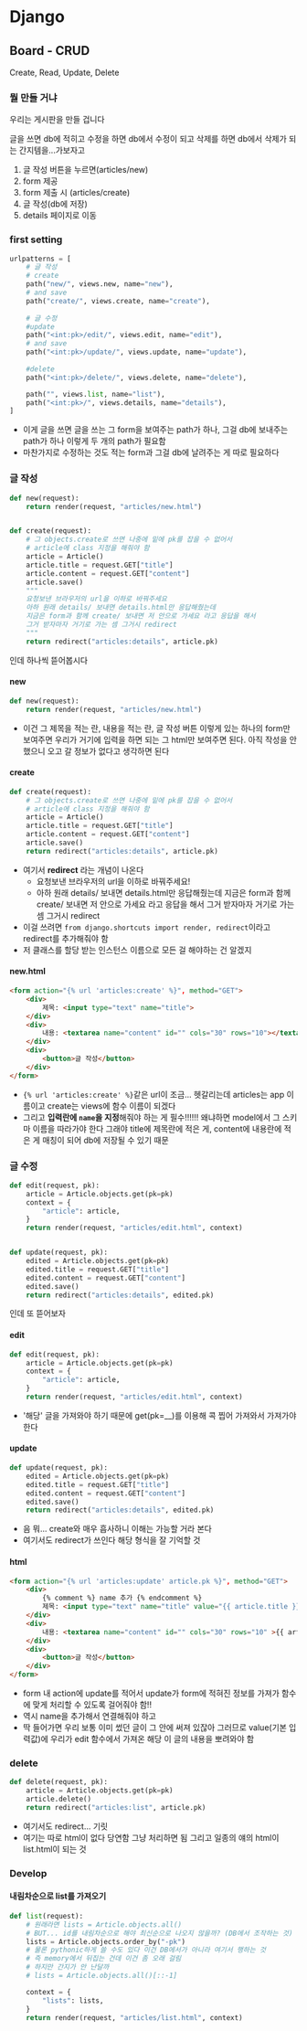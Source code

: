 # Django

## Board - CRUD

Create, Read, Update, Delete

### 뭘 만들 거냐

우리는 게시판을 만들 겁니다

글을 쓰면 db에 적히고 수정을 하면 db에서 수정이 되고 삭제를 하면 db에서 삭제가 되는 간지템을...가보자고

1. 글 작성 버튼을 누르면(articles/new)
2. form 제공
3. form 제출 시 (articles/create)
4. 글 작성(db에 저장)
5. details 페이지로 이동



### first setting

```python
urlpatterns = [
    # 글 작성
    # create
    path("new/", views.new, name="new"),
    # and save
    path("create/", views.create, name="create"),
    
    # 글 수정
    #update
    path("<int:pk>/edit/", views.edit, name="edit"),
    # and save
    path("<int:pk>/update/", views.update, name="update"),
    
    #delete
    path("<int:pk>/delete/", views.delete, name="delete"),

    path("", views.list, name="list"),
    path("<int:pk>/", views.details, name="details"),
]
```

* 이게 글을 쓰면 글을 쓰는 그 form을 보여주는  path가 하나, 그걸 db에 보내주는 path가 하나 이렇게 두 개의 path가 필요함
* 마찬가지로 수정하는 것도 적는 form과 그걸 db에 날려주는 게 따로 필요하다



### 글 작성

```python
def new(request):
    return render(request, "articles/new.html")


def create(request):
    # 그 objects.create로 쓰면 나중에 밑에 pk를 잡을 수 없어서
    # article에 class 지정을 해줘야 함
    article = Article()
    article.title = request.GET["title"]
    article.content = request.GET["content"]
    article.save()
    """
    요청보낸 브라우저의 url을 이하로 바꿔주세요
    아하 원래 details/ 보내면 details.html만 응답해줬는데
    지금은 form과 함께 create/ 보내면 저 안으로 가세요 라고 응답을 해서
    그거 받자마자 거기로 가는 셈 그거시 redirect
    """
    return redirect("articles:details", article.pk)

```

인데 하나씩 뜯어봅시다

#### new

```python
def new(request):
    return render(request, "articles/new.html")
```

* 이건 그 제목을 적는 란, 내용을 적는 란, 글 작성 버튼 이렇게 있는 하나의 form만 보여주면 우리가 거기에 입력을 하면 되는 그 html만 보여주면 된다. 아직 작성을 안 했으니 오고 갈 정보가 없다고 생각하면 된다

#### create

```python
def create(request):
    # 그 objects.create로 쓰면 나중에 밑에 pk를 잡을 수 없어서
    # article에 class 지정을 해줘야 함
    article = Article()
    article.title = request.GET["title"]
    article.content = request.GET["content"]
    article.save()
    return redirect("articles:details", article.pk)
```

* 여기서 **redirect** 라는 개념이 나온다
  * 요청보낸 브라우저의 url을 이하로 바꿔주세요!
  * 아하 원래 details/ 보내면 details.html만 응답해줬는데 지금은 form과 함께 create/ 보내면 저 안으로 가세요 라고 응답을 해서 그거 받자마자 거기로 가는 셈 그거시 redirect
* 이걸 쓰려면 `from django.shortcuts import render, redirect`이라고 redirect를 추가해줘야 함
* 저 클래스를 할당 받는 인스턴스 이름으로 모든 걸 해야하는 건 알겠지

#### new.html

```html
<form action="{% url 'articles:create' %}", method="GET">
    <div>
        제목: <input type="text" name="title">
    </div>
    <div>
        내용: <textarea name="content" id="" cols="30" rows="10"></textarea>
    </div>
    <div>
        <button>글 작성</button>
    </div>    
</form>
```

* `{% url 'articles:create' %}`같은 url이 조금... 헷갈리는데 articles는 app 이름이고 create는 views에 함수 이름이 되겠다
* 그리고 **입력란에 `name`을 지정**해줘야 하는 게 필수!!!!!!
  왜냐하면 model에서 그 스키마 이름을 따라가야 한다 그래야 title에 제목란에 적은 게, content에 내용란에 적은 게 매칭이 되어 db에 저장될 수 있기 때문



### 글 수정

```python
def edit(request, pk):
    article = Article.objects.get(pk=pk)
    context = {
        "article": article,
    }
    return render(request, "articles/edit.html", context)


def update(request, pk):
    edited = Article.objects.get(pk=pk)
    edited.title = request.GET["title"]
    edited.content = request.GET["content"]
    edited.save()
    return redirect("articles:details", edited.pk)
```

인데 또 뜯어보자



#### edit

```python
def edit(request, pk):
    article = Article.objects.get(pk=pk)
    context = {
        "article": article,
    }
    return render(request, "articles/edit.html", context)
```

* '해당' 글을 가져와야 하기 때문에 get(pk=__)를 이용해 콕 찝어 가져와서 가져가야 한다



#### update

```python
def update(request, pk):
    edited = Article.objects.get(pk=pk)
    edited.title = request.GET["title"]
    edited.content = request.GET["content"]
    edited.save()
    return redirect("articles:details", edited.pk)
```

* 음 뭐... create와 매우 흡사하니 이해는 가능할 거라 본다
* 여기서도 redirect가 쓰인다 해당 형식을 잘 기억할 것



#### html

```html
<form action="{% url 'articles:update' article.pk %}", method="GET">
    <div>
        {% comment %} name 추가 {% endcomment %}
        제목: <input type="text" name="title" value="{{ article.title }}">
    </div>
    <div>
        내용: <textarea name="content" id="" cols="30" rows="10" >{{ article.content }}</textarea>
    </div>
    <div>
        <button>글 작성</button>
    </div>
</form>
```

* form 내 action에 update를 적어서 update가 form에 적혀진 정보를 가져가 함수에 맞게 처리할 수 있도록 걸어줘야 함!!
* 역시 name을 추가해서 연결해줘야 하고
* 딱 들어가면 우리 보통 이미 썼던 글이 그 안에 써져 있잖아 그러므로 value(기본 입력값)에 우리가 edit 함수에서 가져온 해당 이 글의 내용을 뽀려와야 함



### delete

```python
def delete(request, pk):
    article = Article.objects.get(pk=pk)
    article.delete()
    return redirect("articles:list", article.pk)
```

* 여기서도 redirect... 기릿
* 여기는 따로 html이 없다 당연함 그냥 처리하면 됨 그리고 일종의 얘의 html이 list.html이 되는 것



### Develop

#### 내림차순으로 list를 가져오기

```python
def list(request):
    # 원래라면 lists = Article.objects.all()
    # BUT... id를 내림차순으로 해야 최신순으로 나오지 않을까? (DB에서 조작하는 것)
    lists = Article.objects.order_by("-pk")
    # 물론 pythonic하게 쓸 수도 있다 이건 DB에서가 아니라 여기서 행하는 것
    # 즉 memory에서 뒤집는 건데 이건 좀 오래 걸림
    # 하지만 간지가 안 난달까
    # lists = Article.objects.all()[::-1]

    context = {
        "lists": lists,
    }
    return render(request, "articles/list.html", context)
```

